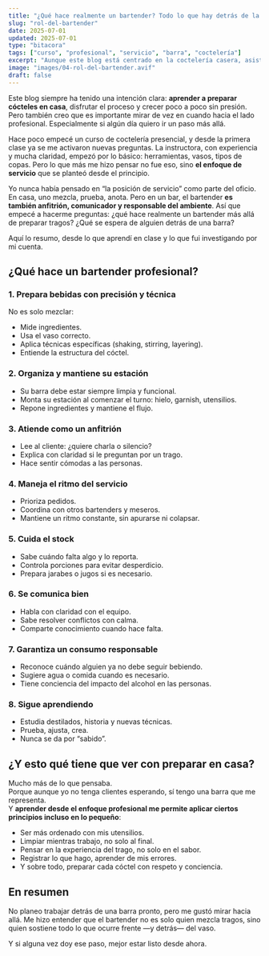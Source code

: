 ```yaml
---
title: "¿Qué hace realmente un bartender? Todo lo que hay detrás de la barra"
slug: "rol-del-bartender"
date: 2025-07-01
updated: 2025-07-01
type: "bitacora"
tags: ["curso", "profesional", "servicio", "barra", "coctelería"]
excerpt: "Aunque este blog está centrado en la coctelería casera, asistir a mi primer curso presencial me hizo pensar en todo lo que implica el rol de bartender en un bar. Esto fue lo que descubrí."
image: "images/04-rol-del-bartender.avif"
draft: false
---
```


Este blog siempre ha tenido una intención clara: **aprender a preparar cócteles en casa**, disfrutar el proceso y crecer poco a poco sin presión. Pero también creo que es importante mirar de vez en cuando hacia el lado profesional. Especialmente si algún día quiero ir un paso más allá.

Hace poco empecé un curso de coctelería presencial, y desde la primera clase ya se me activaron nuevas preguntas. La instructora, con experiencia y mucha claridad, empezó por lo básico: herramientas, vasos, tipos de copas. Pero lo que más me hizo pensar no fue eso, sino **el enfoque de servicio** que se planteó desde el principio.

Yo nunca había pensado en “la posición de servicio” como parte del oficio. En casa, uno mezcla, prueba, anota. Pero en un bar, el bartender **es también anfitrión, comunicador y responsable del ambiente**. Así que empecé a hacerme preguntas: ¿qué hace realmente un bartender más allá de preparar tragos? ¿Qué se espera de alguien detrás de una barra?

Aquí lo resumo, desde lo que aprendí en clase y lo que fui investigando por mi cuenta.

## ¿Qué hace un bartender profesional?

### 1. Prepara bebidas con precisión y técnica  
No es solo mezclar:  
- Mide ingredientes.  
- Usa el vaso correcto.  
- Aplica técnicas específicas (shaking, stirring, layering).  
- Entiende la estructura del cóctel.

### 2. Organiza y mantiene su estación  
- Su barra debe estar siempre limpia y funcional.  
- Monta su estación al comenzar el turno: hielo, garnish, utensilios.  
- Repone ingredientes y mantiene el flujo.

###  3. Atiende como un anfitrión  
- Lee al cliente: ¿quiere charla o silencio?  
- Explica con claridad si le preguntan por un trago.  
- Hace sentir cómodas a las personas.

### 4. Maneja el ritmo del servicio  
- Prioriza pedidos.  
- Coordina con otros bartenders y meseros.  
- Mantiene un ritmo constante, sin apurarse ni colapsar.

### 5. Cuida el stock  
- Sabe cuándo falta algo y lo reporta.  
- Controla porciones para evitar desperdicio.  
- Prepara jarabes o jugos si es necesario.

### 6. Se comunica bien  
- Habla con claridad con el equipo.  
- Sabe resolver conflictos con calma.  
- Comparte conocimiento cuando hace falta.

### 7. Garantiza un consumo responsable  
- Reconoce cuándo alguien ya no debe seguir bebiendo.  
- Sugiere agua o comida cuando es necesario.  
- Tiene conciencia del impacto del alcohol en las personas.

### 8. Sigue aprendiendo  
- Estudia destilados, historia y nuevas técnicas.  
- Prueba, ajusta, crea.  
- Nunca se da por “sabido”.

## ¿Y esto qué tiene que ver con preparar en casa?

Mucho más de lo que pensaba.  
Porque aunque yo no tenga clientes esperando, sí tengo una barra que me representa.  
Y **aprender desde el enfoque profesional me permite aplicar ciertos principios incluso en lo pequeño**:

- Ser más ordenado con mis utensilios.  
- Limpiar mientras trabajo, no solo al final.  
- Pensar en la experiencia del trago, no solo en el sabor.  
- Registrar lo que hago, aprender de mis errores.  
- Y sobre todo, preparar cada cóctel con respeto y conciencia.

## En resumen

No planeo trabajar detrás de una barra pronto, pero me gustó mirar hacia allá. Me hizo entender que el bartender no es solo quien mezcla tragos, sino quien sostiene todo lo que ocurre frente —y detrás— del vaso.

Y si alguna vez doy ese paso, mejor estar listo desde ahora.